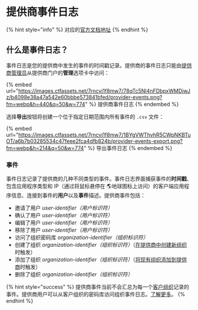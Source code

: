 # 提供商事件日志

{% hint style="info" %}
对应的[官方文档地址](https://bitwarden.com/help/article/provider-events/)
{% endhint %}

## 什么是事件日志？ <a href="#what-are-event-logs" id="what-are-event-logs"></a>

事件日志是您的提供商中发生的事件的时间戳记录。提供商的事件日志只能由[提供商管理员](provider-users.md)从提供商门户的**管理**选项卡中访问：

{% embed url="https://images.ctfassets.net/7rncvj1f8mw7/78qTc5NI4nFDbpxWMDjwJz/b4098e38a47a542e60bbbe573841bfed/provider-events.png?fm=webp&h=440&q=50&w=774" %}
提供商事件日志
{% endembed %}

选择**导出**按钮将创建一个位于指定日期范围内所有事件的 `.csv` 文件：

{% embed url="https://images.ctfassets.net/7rncvj1f8mw7/1BYgVWThvhR5CWpNKBTuOT/a6b7b03285534c47feee2fca4dfb824b/provider-events-export.png?fm=webp&h=214&q=50&w=774" %}
导出事件日志
{% endembed %}

### 事件 <a href="#events" id="events"></a>

事件日志记录了提供商的几种不同类型的事件。事件日志界面捕获事件的**时间戳**、包含应用程序类型和 IP（通过将鼠标悬停在 🌎地球图标上访问）的客户端应用程序信息、连接到事件的**用户**以及**事件**描述。提供商事件包括：

* 邀请了用户 _user-identifier（用户标识符）_
* 确认了用户 _user-identifier（用户标识符）_
* 编辑了用户 _user-identifier（用户标识符）_
* 移除了用户 _user-identifier（用户标识符）_
* 访问了组织密码库 _organization-identifier（组织标识符）_
* 创建了组织 _organization-identifier（组织标识符）_（[在提供商中创建新组织](start-a-client-organization.md#create-a-client-organization)时触发）
* 添加了组织 _organization-identifier（组织标识符）_（[将现有组织添加到提供商](providers-faqs.md#q-im-already-providing-bitwarden-as-a-service-for-my-clients-what-do-i-need-to-do-to-move-to-the-provider-portal)时触发）
* 删除了组织 _organization-identifier（组织标识符）_

{% hint style="success" %}
提供商事件当前不会汇总为每一个[客户组织](provider-portal-overview.md#client-organizations)记录的事件。提供商用户可以从客户组织的密码库访问组织事件日志。[了解更多](../organizations/event-logs.md)。
{% endhint %}
